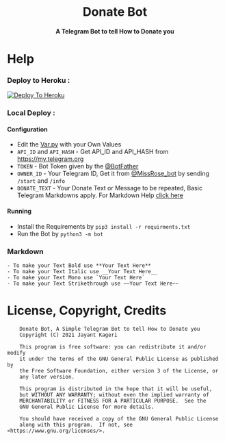 <h1 align="center"><b>Donate Bot</b></h1>
<h4 align="center">A Telegram Bot to tell How to Donate you</h4>

# Help

### Deploy to Heroku :
[![Deploy To Heroku](https://www.herokucdn.com/deploy/button.svg)](https://heroku.com/deploy?template=https://github.com/Santhupodili/DonateBot/tree/patch-1)

### Local Deploy :
#### Configuration
- Edit the [Var.py](https://github.com/jayantkageri/DonateBot/blob/main/Var.py)  with your Own Values
- `API_ID` and `API_HASH` - Get API_ID and API_HASH from https://my.telegram.org
- `TOKEN` - Bot Token given by the [@BotFather](https://t.me/BotFather)
- `OWNER_ID` - Your Telegram ID, Get it from [@MissRose_bot](https://t.me/MissRose_bot) by sending `/start` and `/info`
- `DONATE_TEXT` - Your Donate Text or Message to be repeated, Basic Telegram Markdowns apply. For Markdown Help [click here](https://github.com/jayantkageri/DonateBot#markdown)

#### Running
- Install the Requirements by `pip3 install -r requirments.txt`
- Run the Bot by `python3 -m bot`

### Markdown
```
- To make your Text Bold use **Your Text Here**
- To make your Text Italic use __Your Text Here__
- To make your Text Mono use `Your Text Here`
- To make your Text Strikethrough use ~~Your Text Here~~ 
```
# License, Copyright, Credits
```
    Donate Bot, A Simple Telegram Bot to tell How to Donate you
    Copyright (C) 2021 Jayant Kageri

    This program is free software: you can redistribute it and/or modify
    it under the terms of the GNU General Public License as published by
    the Free Software Foundation, either version 3 of the License, or
    any later version.

    This program is distributed in the hope that it will be useful,
    but WITHOUT ANY WARRANTY; without even the implied warranty of
    MERCHANTABILITY or FITNESS FOR A PARTICULAR PURPOSE.  See the
    GNU General Public License for more details.

    You should have received a copy of the GNU General Public License
    along with this program.  If not, see <https://www.gnu.org/licenses/>.
```
